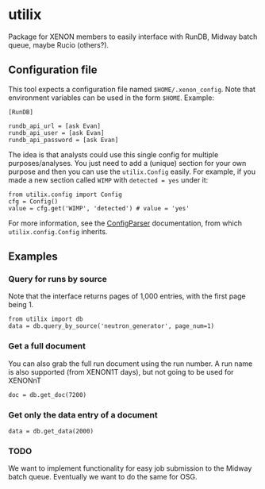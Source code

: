 # utilix
Package for XENON members to easily interface with RunDB, Midway batch queue, maybe Rucio (others?). 

## Configuration file

This tool expects a configuration file named `$HOME/.xenon_config`. Note that
environment variables can be used in the form `$HOME`. Example:

    [RunDB]

    rundb_api_url = [ask Evan]
    rundb_api_user = [ask Evan]
    rundb_api_password = [ask Evan]


The idea is that analysts could use this single config for multiple purposes/analyses.
You just need to add a (unique) section for your own purpose and then you can use the `utilix.Config` 
easily. For example, if you made a new section called `WIMP` with `detected = yes` under it:

    from utilix.config import Config
    cfg = Config()
    value = cfg.get('WIMP', 'detected') # value = 'yes'
    
For more information, see the [ConfigParser](https://docs.python.org/3.6/library/configparser.html)
documentation, from which `utilix.config.Config` inherits.
## Examples

### Query for runs by source

Note that the interface returns pages of 1,000 entries, with the first page being 1.

    from utilix import db
    data = db.query_by_source('neutron_generator', page_num=1)

### Get a full document

You can also grab the full run document using the run number. A run name is also supported (from XENON1T days), 
but not going to be used for XENONnT

    doc = db.get_doc(7200)

### Get only the data entry of a document

    data = db.get_data(2000)
    
    

### TODO
We want to implement functionality for easy job submission to the Midway batch queue.
Eventually we want to do the same for OSG. 